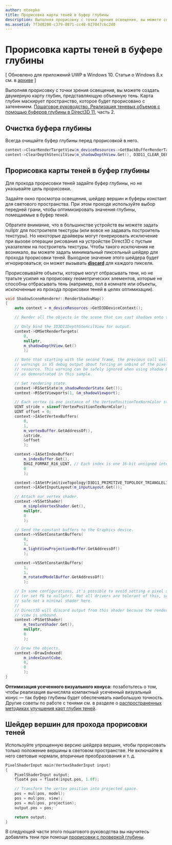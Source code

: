 ```yaml
---
author: mtoepke
title: Прорисовка карты теней в буфер глубины
description: Выполняя прорисовку с точки зрения освещения, вы можете создать двумерную карту глубин, представляющую объемную тень.
ms.assetid: 7f3d0208-c379-8871-cc48-027047c6c2d0
---
```


# Прорисовка карты теней в буфере глубины


\[ Обновлено для приложений UWP в Windows 10. Статьи о Windows 8.x см. в [архиве](http://go.microsoft.com/fwlink/p/?linkid=619132) \]


Выполняя прорисовку с точки зрения освещения, вы можете создать двумерную карту глубин, представляющую объемную тень. Карта глубин маскирует пространство, которое будет прорисовано с затенением. [Пошаговое руководство. Реализация теневых объемов с помощью буферов глубины в Direct3D 11](implementing-depth-buffers-for-shadow-mapping.md), часть 2.

## Очистка буфера глубины


Всегда очищайте буфер глубины перед прорисовкой в него.

```cpp
context->ClearRenderTargetView(m_deviceResources->GetBackBufferRenderTargetView(), DirectX::Colors::CornflowerBlue);
context->ClearDepthStencilView(m_shadowDepthView.Get(), D3D11_CLEAR_DEPTH | D3D11_CLEAR_STENCIL, 1.0f, 0);
```

## Прорисовка карты теней в буфер глубины


Для прохода прорисовки теней задайте буфер глубины, но не указывайте цель прорисовки.

Задайте окно просмотра освещения, шейдер вершин и буферы констант для светового пространства. При этом проходе используйте выбор передней грани, чтобы оптимизировать значения глубины, помещаемые в буфер теней.

Обратите внимание, что в большинстве устройств вы можете задать nullptr для построителя текстуры (или вовсе не задавать построитель текстуры). Но некоторые драйверы могут генерировать исключение при вызове операции рисования на устройстве Direct3D с пустым указателем на построитель текстуры. Чтобы такого исключения не возникало, вы можете задать минимальный пиксельный шейдер для прохода прорисовки теней. Выходное значение этого шейдера будет игнорироваться; он может вызывать [**discard**](https://msdn.microsoft.com/library/windows/desktop/bb943995) для каждого пикселя.

Прорисовывайте объекты, которые могут отбрасывать тени, но не тратьте усилия на прорисовку геометрических элементов, которые не способны отбрасывать тень (например, пол в комнате или объекты, исключенные из прохода прорисовки теней в целях оптимизации).

```cpp
void ShadowSceneRenderer::RenderShadowMap()
{
    auto context = m_deviceResources->GetD3DDeviceContext();

    // Render all the objects in the scene that can cast shadows onto themselves or onto other objects.

    // Only bind the ID3D11DepthStencilView for output.
    context->OMSetRenderTargets(
        0,
        nullptr,
        m_shadowDepthView.Get()
        );

    // Note that starting with the second frame, the previous call will display
    // warnings in VS debug output about forcing an unbind of the pixel shader
    // resource. This warning can be safely ignored when using shadow buffers
    // as demonstrated in this sample.

    // Set rendering state.
    context->RSSetState(m_shadowRenderState.Get());
    context->RSSetViewports(1, &m_shadowViewport);

    // Each vertex is one instance of the VertexPositionTexNormColor struct.
    UINT stride = sizeof(VertexPositionTexNormColor);
    UINT offset = 0;
    context->IASetVertexBuffers(
        0,
        1,
        m_vertexBuffer.GetAddressOf(),
        &stride,
        &offset
        );

    context->IASetIndexBuffer(
        m_indexBuffer.Get(),
        DXGI_FORMAT_R16_UINT, // Each index is one 16-bit unsigned integer (short).
        0
        );

    context->IASetPrimitiveTopology(D3D11_PRIMITIVE_TOPOLOGY_TRIANGLELIST);
    context->IASetInputLayout(m_inputLayout.Get());

    // Attach our vertex shader.
    context->VSSetShader(
        m_simpleVertexShader.Get(),
        nullptr,
        0
        );

    // Send the constant buffers to the Graphics device.
    context->VSSetConstantBuffers(
        0,
        1,
        m_lightViewProjectionBuffer.GetAddressOf()
        );

    context->VSSetConstantBuffers(
        1,
        1,
        m_rotatedModelBuffer.GetAddressOf()
        );

    // In some configurations, it's possible to avoid setting a pixel shader
    // (or set PS to nullptr). Not all drivers are tolerant of this, so to be
    // safe set a minimal shader here.
    //
    // Direct3D will discard output from this shader because the render target
    // view is unbound.
    context->PSSetShader(
        m_textureShader.Get(),
        nullptr,
        0
        );

    // Draw the objects.
    context->DrawIndexed(
        m_indexCountCube,
        0,
        0
        );
}
```

**Оптимизация усеченного визуального конуса:** позаботьтесь о том, чтобы реализация вычисляла компактный усеченный визуальный конус — так буфер глубины будет обеспечивать наибольшую точность. Другие советы по работе с тенями см. в разделе о [распространенных методиках улучшения карт глубин теней](https://msdn.microsoft.com/library/windows/desktop/ee416324).

## Шейдер вершин для прохода прорисовки теней


Используйте упрощенную версию шейдера вершин, чтобы прорисовать только положение вершины в световом пространстве. Не включайте в него световые нормали, вторичные преобразования и т. д.

```cpp
PixelShaderInput main(VertexShaderInput input)
{
    PixelShaderInput output;
    float4 pos = float4(input.pos, 1.0f);

    // Transform the vertex position into projected space.
    pos = mul(pos, model);
    pos = mul(pos, view);
    pos = mul(pos, projection);
    output.pos = pos;

    return output;
}
```

В следующей части этого пошагового руководства вы научитесь добавлять тени при помощи [прорисовки с проверкой глубины](render-the-scene-with-depth-testing.md).

 

 






<!--HONumber=May16_HO2-->


